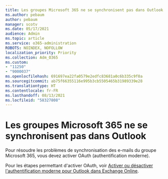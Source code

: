 ```yaml
---
title: Les groupes Microsoft 365 ne se synchronisent pas dans Outlook
ms.author: pebaum
author: pebaum
manager: scotv
ms.date: 05/17/2021
audience: Admin
ms.topic: article
ms.service: o365-administration
ROBOTS: NOINDEX, NOFOLLOW
localization_priority: Priority
ms.collection: Adm_O365
ms.custom:
- "11250"
- "9000037"
ms.openlocfilehash: 691697ea22fa0579e2edfc83681a0c6b335c9f0a
ms.sourcegitcommit: ab75f66355116e995b3cb5505465b31989339e28
ms.translationtype: HT
ms.contentlocale: fr-FR
ms.lasthandoff: 08/13/2021
ms.locfileid: "58327808"
---
```

# <a name="microsoft-365-groups-not-synching-in-outlook"></a>Les groupes Microsoft 365 ne se synchronisent pas dans Outlook

Pour résoudre les problèmes de synchronisation des e-mails du groupe Microsoft 365, vous devez activer OAuth (authentification moderne). 

Pour les étapes permettant d'activer OAuth, voir [Activer ou désactiver l'authentification moderne pour Outlook dans Exchange Online](https://docs.microsoft.com/exchange/clients-and-mobile-in-exchange-online/enable-or-disable-modern-authentication-in-exchange-online).